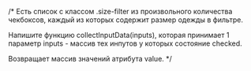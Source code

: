 /*
  Есть список с классом .size-filter из произвольного 
  количества чекбоксов, каждый из которых содержит 
  размер одежды в фильтре.
  
  Напишите функцию collectInputData(inputs), которая
  принимает 1 параметр inputs - массив тех инпутов
  у которых состояние checked.
  
  Возвращает массив значений атрибута value.
*/
